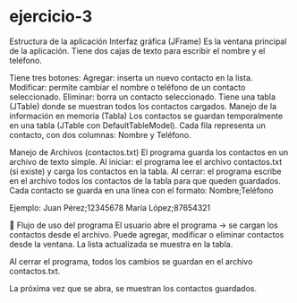 # ejercicio-3
Estructura de la aplicación
Interfaz gráfica (JFrame)
Es la ventana principal de la aplicación.
Tiene dos cajas de texto para escribir el nombre y el teléfono.

Tiene tres botones:
Agregar: inserta un nuevo contacto en la lista.
Modificar: permite cambiar el nombre o teléfono de un contacto seleccionado.
Eliminar: borra un contacto seleccionado.
Tiene una tabla (JTable) donde se muestran todos los contactos cargados.
Manejo de la información en memoria (Tabla)
Los contactos se guardan temporalmente en una tabla (JTable con DefaultTableModel).
Cada fila representa un contacto, con dos columnas: Nombre y Teléfono.

Manejo de Archivos (contactos.txt)
El programa guarda los contactos en un archivo de texto simple.
Al iniciar: el programa lee el archivo contactos.txt (si existe) y carga los contactos en la tabla.
Al cerrar: el programa escribe en el archivo todos los contactos de la tabla para que queden guardados.
Cada contacto se guarda en una línea con el formato: Nombre;Teléfono

Ejemplo:
Juan Pérez;12345678
María López;87654321

🔹 Flujo de uso del programa
El usuario abre el programa → se cargan los contactos desde el archivo.
Puede agregar, modificar o eliminar contactos desde la ventana.
La lista actualizada se muestra en la tabla.

Al cerrar el programa, todos los cambios se guardan en el archivo contactos.txt.

La próxima vez que se abra, se muestran los contactos guardados.
